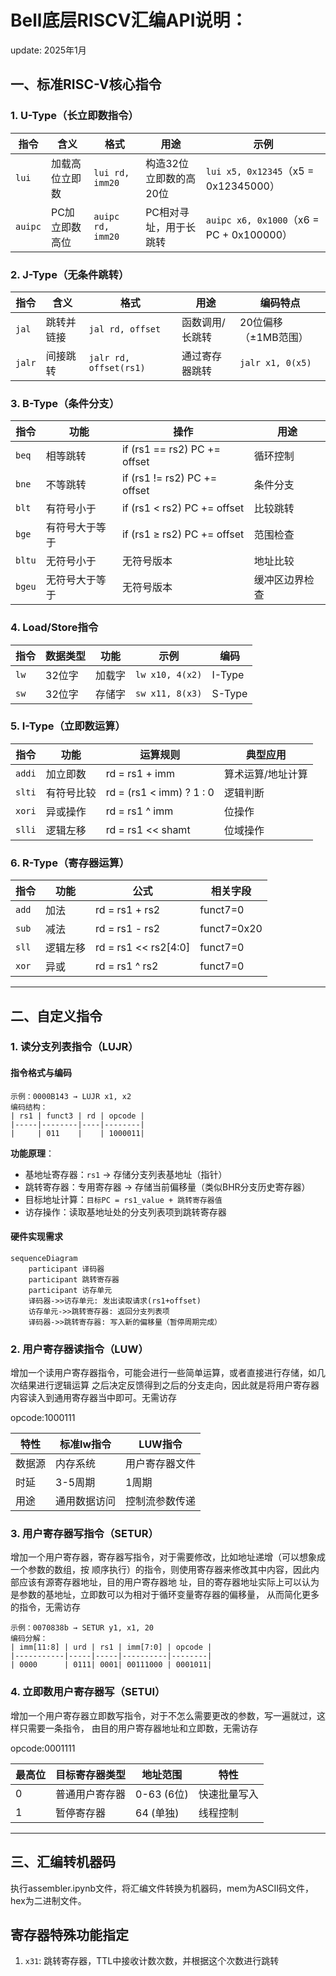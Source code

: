 # Bell底层RISCV汇编API说明：

update: 2025年1月

## **一、标准RISC-V核心指令**
### 1. **U-Type（长立即数指令）**
| 指令 | 含义 | 格式 | 用途 | 示例 |
|------|------|------|------|------|
| `lui` | 加载高位立即数 | `lui rd, imm20` | 构造32位立即数的高20位 | `lui x5, 0x12345`（x5 = 0x12345000）|
| `auipc` | PC加立即数高位 | `auipc rd, imm20` | PC相对寻址，用于长跳转 | `auipc x6, 0x1000`（x6 = PC + 0x100000）|

### 2. **J-Type（无条件跳转）**
| 指令 | 含义 | 格式 | 用途 | 编码特点 |
|------|------|------|------|------|
| `jal` | 跳转并链接 | `jal rd, offset` | 函数调用/长跳转 | 20位偏移（±1MB范围） |
| `jalr` | 间接跳转 | `jalr rd, offset(rs1)` | 通过寄存器跳转 | `jalr x1, 0(x5)` |

### 3. **B-Type（条件分支）**
| 指令 | 功能 | 操作 | 用途 | 
|------|------|------|------|
| `beq`   | 相等跳转 | if (rs1 == rs2) PC += offset | 循环控制 |
| `bne`   | 不等跳转 | if (rs1 != rs2) PC += offset | 条件分支 |
| `blt`   | 有符号小于 | if (rs1 < rs2) PC += offset | 比较跳转 |
| `bge`   | 有符号大于等于 | if (rs1 ≥ rs2) PC += offset | 范围检查 |
| `bltu`  | 无符号小于 |  无符号版本   |  地址比较 |
| `bgeu`  | 无符号大于等于 | 无符号版本   | 缓冲区边界检查 |

### 4. **Load/Store指令**
| 指令 | 数据类型 | 功能 | 示例 | 编码 |
|------|----------|------|------|------|
| `lw` | 32位字 | 加载字 | `lw x10, 4(x2)` | I-Type |
| `sw` | 32位字 | 存储字 | `sw x11, 8(x3)` | S-Type |

### 5. **I-Type（立即数运算）**
| 指令 | 功能 | 运算规则 | 典型应用 |
|------|------|----------|----------|
| `addi`   | 加立即数 | rd = rs1 + imm | 算术运算/地址计算 |
| `slti`   | 有符号比较 | rd = (rs1 < imm) ? 1 : 0 | 逻辑判断 |
| `xori`   | 异或操作 | rd = rs1 ^ imm | 位操作 |
| `slli`   | 逻辑左移 | rd = rs1 << shamt | 位域操作 |

### 6. **R-Type（寄存器运算）**
| 指令 | 功能 | 公式 | 相关字段 |
|------|------|------|----------|
| `add` | 加法 | rd = rs1 + rs2 | funct7=0 |
| `sub` | 减法 | rd = rs1 - rs2 | funct7=0x20 |
| `sll` | 逻辑左移 | rd = rs1 << rs2[4:0] | funct7=0 |
| `xor` | 异或 | rd = rs1 ^ rs2 | funct7=0 |

---

## **二、自定义指令**
### 1. **读分支列表指令（LUJR）**
#### **指令格式与编码**
``` 
示例：0000B143 → LUJR x1, x2  
编码结构：
| rs1 | funct3 | rd | opcode |
|-----|--------|----|--------|
|     | 011    |    | 1000011|
```
**功能原理**：
  - 基地址寄存器：`rs1` → 存储分支列表基地址（指针）
  - 跳转寄存器：专用寄存器 → 存储当前偏移量（类似BHR分支历史寄存器）
  - 目标地址计算：`目标PC = rs1_value + 跳转寄存器值`
  - 访存操作：读取基地址处的分支列表项到跳转寄存器

#### **硬件实现需求**
```mermaid
sequenceDiagram
    participant 译码器
    participant 跳转寄存器
    participant 访存单元
    译码器->>访存单元: 发出读取请求(rs1+offset)
    访存单元->>跳转寄存器: 返回分支列表项
    译码器->>跳转寄存器: 写入新的偏移量（暂停周期完成）
```

### 2. **用户寄存器读指令（LUW）**

增加⼀个读⽤户寄存器指令，可能会进⾏⼀些简单运算，或者直接进⾏存储，如⼏次结果进⾏逻辑运算
之后决定反馈得到之后的分⽀⾛向，因此就是将⽤户寄存器内容读⼊到通⽤寄存器当中即可。⽆需访存

opcode:1000111

| 特性 | 标准lw指令 | LUW指令 |
|------|------------|---------|
| 数据源 | 内存系统 | 用户寄存器文件 |
| 时延 | 3-5周期 | 1周期 |
| 用途 | 通用数据访问 | 控制流参数传递 |

### 3. **用户寄存器写指令（SETUR）**

增加⼀个⽤户寄存器，寄存器写指令，对于需要修改，⽐如地址递增（可以想象成⼀个参数的数组，按
顺序执⾏）的指令，则使⽤寄存器来修改其中内容，因此内部应该有源寄存器地址，⽬的⽤户寄存器地
址，⽬的寄存器地址实际上可以认为是参数的基地址，⽴即数可以为相对于循环变量寄存器的偏移量，
从⽽简化更多的指令，⽆需访存

```
示例：0070838b → SETUR y1, x1, 20  
编码分解：
| imm[11:8] | urd | rs1 | imm[7:0] | opcode |
|-----------|-----|-----|----------|--------|
| 0000      | 0111| 0001| 00111000 | 0001011|
```

### 4. **立即数用户寄存器写（SETUI）**

增加⼀个⽤户寄存器⽴即数写指令，对于不怎么需要更改的参数，写⼀遍就过，这样只需要⼀条指令，
由⽬的⽤户寄存器地址和⽴即数，⽆需访存

opcode:0001111

| 最高位 | 目标寄存器类型 | 地址范围 | 特性 |
|--------|----------------|----------|------|
| 0 | 普通用户寄存器 | 0-63 (6位) | 快速批量写入 |
| 1 | 暂停寄存器     | 64 (单独) | 线程控制 |

---

## **三、汇编转机器码**

执行assembler.ipynb文件，将汇编文件转换为机器码，mem为ASCII码文件，hex为二进制文件。

## 寄存器特殊功能指定

1. `x31`: 跳转寄存器，TTL中接收计数次数，并根据这个次数进行跳转